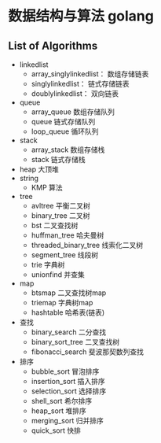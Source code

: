 # 数据结构与算法 golang

## List of Algorithms

- linkedlist
  - array_singlylinkedlist： 数组存储链表
  - singlylinkedlist： 链式存储链表
  - doublylinkedlist： 双向链表
- queue
  - array_queue 数组存储队列
  - queue 链式存储队列
  - loop_queue 循环队列
- stack
  - array_stack 数组存储栈
  - stack 链式存储栈
- heap 大顶堆
- string  
  - KMP 算法
- tree
  - avltree 平衡二叉树
  - binary_tree 二叉树
  - bst 二叉查找树
  - huffman_tree 哈夫曼树
  - threaded_binary_tree 线索化二叉树
  - segment_tree 线段树
  - trie 字典树
  - unionfind 并查集
- map
  - btsmap 二叉查找树map
  - triemap 字典树map
  - hashtable 哈希表(链表)
- 查找
  - binary_search 二分查找
  - binary_sort_tree 二叉查找树
  - fibonacci_search 斐波那契数列查找
- 排序
  - bubble_sort 冒泡排序
  - insertion_sort 插入排序
  - selection_sort 选择排序
  - shell_sort 希尔排序
  - heap_sort 堆排序
  - merging_sort 归并排序
  - quick_sort 快排